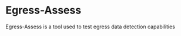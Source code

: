 Egress-Assess
=============

Egress-Assess is a tool used to test egress data detection capabilities
